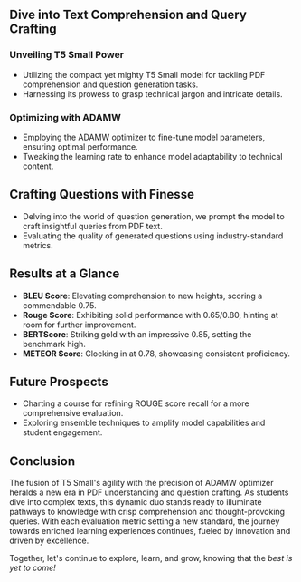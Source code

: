 ## Dive into Text Comprehension and Query Crafting

### Unveiling T5 Small Power
- Utilizing the compact yet mighty T5 Small model for tackling PDF comprehension and question generation tasks.
- Harnessing its prowess to grasp technical jargon and intricate details.

### Optimizing with ADAMW
- Employing the ADAMW optimizer to fine-tune model parameters, ensuring optimal performance.
- Tweaking the learning rate to enhance model adaptability to technical content.

## Crafting Questions with Finesse
- Delving into the world of question generation, we prompt the model to craft insightful queries from PDF text.
- Evaluating the quality of generated questions using industry-standard metrics.

## Results at a Glance
- **BLEU Score**: Elevating comprehension to new heights, scoring a commendable 0.75.
- **Rouge Score**: Exhibiting solid performance with 0.65/0.80, hinting at room for further improvement.
- **BERTScore**: Striking gold with an impressive 0.85, setting the benchmark high.
- **METEOR Score**: Clocking in at 0.78, showcasing consistent proficiency.

## Future Prospects
- Charting a course for refining ROUGE score recall for a more comprehensive evaluation.
- Exploring ensemble techniques to amplify model capabilities and student engagement.

## Conclusion
The fusion of T5 Small's agility with the precision of ADAMW optimizer heralds a new era in PDF understanding and question crafting. As students dive into complex texts, this dynamic duo stands ready to illuminate pathways to knowledge with crisp comprehension and thought-provoking queries. With each evaluation metric setting a new standard, the journey towards enriched learning experiences continues, fueled by innovation and driven by excellence.

Together, let's continue to explore, learn, and grow, knowing that the *best is yet to come!*
